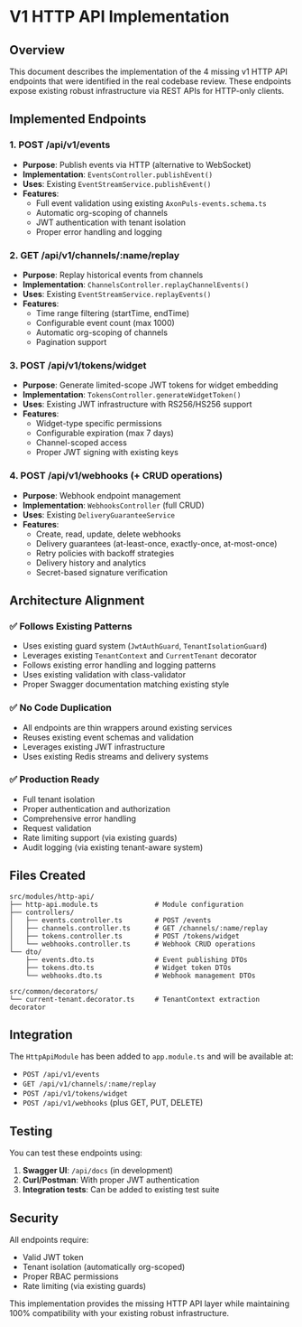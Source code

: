 # V1 HTTP API Implementation

## Overview

This document describes the implementation of the 4 missing v1 HTTP API endpoints that were identified in the real codebase review. These endpoints expose existing robust infrastructure via REST APIs for HTTP-only clients.

## Implemented Endpoints

### 1. **POST /api/v1/events**
- **Purpose**: Publish events via HTTP (alternative to WebSocket)
- **Implementation**: `EventsController.publishEvent()`
- **Uses**: Existing `EventStreamService.publishEvent()`
- **Features**:
  - Full event validation using existing `AxonPuls-events.schema.ts`
  - Automatic org-scoping of channels
  - JWT authentication with tenant isolation
  - Proper error handling and logging

### 2. **GET /api/v1/channels/:name/replay**
- **Purpose**: Replay historical events from channels
- **Implementation**: `ChannelsController.replayChannelEvents()`
- **Uses**: Existing `EventStreamService.replayEvents()`
- **Features**:
  - Time range filtering (startTime, endTime)
  - Configurable event count (max 1000)
  - Automatic org-scoping of channels
  - Pagination support

### 3. **POST /api/v1/tokens/widget**
- **Purpose**: Generate limited-scope JWT tokens for widget embedding
- **Implementation**: `TokensController.generateWidgetToken()`
- **Uses**: Existing JWT infrastructure with RS256/HS256 support
- **Features**:
  - Widget-type specific permissions
  - Configurable expiration (max 7 days)
  - Channel-scoped access
  - Proper JWT signing with existing keys

### 4. **POST /api/v1/webhooks** (+ CRUD operations)
- **Purpose**: Webhook endpoint management
- **Implementation**: `WebhooksController` (full CRUD)
- **Uses**: Existing `DeliveryGuaranteeService`
- **Features**:
  - Create, read, update, delete webhooks
  - Delivery guarantees (at-least-once, exactly-once, at-most-once)
  - Retry policies with backoff strategies
  - Delivery history and analytics
  - Secret-based signature verification

## Architecture Alignment

### ✅ **Follows Existing Patterns**
- Uses existing guard system (`JwtAuthGuard`, `TenantIsolationGuard`)
- Leverages existing `TenantContext` and `CurrentTenant` decorator
- Follows existing error handling and logging patterns
- Uses existing validation with class-validator
- Proper Swagger documentation matching existing style

### ✅ **No Code Duplication**
- All endpoints are thin wrappers around existing services
- Reuses existing event schemas and validation
- Leverages existing JWT infrastructure
- Uses existing Redis streams and delivery systems

### ✅ **Production Ready**
- Full tenant isolation
- Proper authentication and authorization
- Comprehensive error handling
- Request validation
- Rate limiting support (via existing guards)
- Audit logging (via existing tenant-aware system)

## Files Created

```
src/modules/http-api/
├── http-api.module.ts              # Module configuration
├── controllers/
│   ├── events.controller.ts        # POST /events
│   ├── channels.controller.ts      # GET /channels/:name/replay
│   ├── tokens.controller.ts        # POST /tokens/widget
│   └── webhooks.controller.ts      # Webhook CRUD operations
└── dto/
    ├── events.dto.ts               # Event publishing DTOs
    ├── tokens.dto.ts               # Widget token DTOs
    └── webhooks.dto.ts             # Webhook management DTOs

src/common/decorators/
└── current-tenant.decorator.ts     # TenantContext extraction decorator
```

## Integration

The `HttpApiModule` has been added to `app.module.ts` and will be available at:
- `POST /api/v1/events`
- `GET /api/v1/channels/:name/replay`
- `POST /api/v1/tokens/widget`
- `POST /api/v1/webhooks` (plus GET, PUT, DELETE)

## Testing

You can test these endpoints using:
1. **Swagger UI**: `/api/docs` (in development)
2. **Curl/Postman**: With proper JWT authentication
3. **Integration tests**: Can be added to existing test suite

## Security

All endpoints require:
- Valid JWT token
- Tenant isolation (automatically org-scoped)
- Proper RBAC permissions
- Rate limiting (via existing guards)

This implementation provides the missing HTTP API layer while maintaining 100% compatibility with your existing robust infrastructure.
